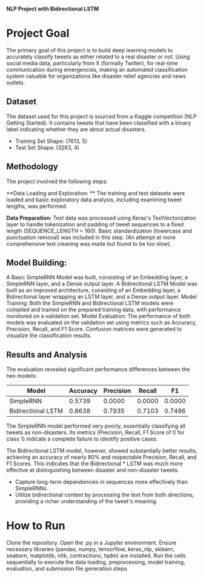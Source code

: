 
**NLP Project with Bidirectional LSTM**
<h1>Project Goal</h1>
The primary goal of this project is to build deep learning models to accurately classify tweets as either related to a real disaster or not. Using social media data, particularly from X (formally Twitter),  for real-time communication during emergencies, making an automated classification system valuable for organizations like disaster relief agencies and news outlets.

<h2>Dataset</h2>
The dataset used for this project is sourced from a Kaggle competition (NLP Getting Started). It contains tweets that have been classified with a binary label indicating whether they are about actual disasters.

*   Training Set Shape: (7613, 5)
*   Test Set Shape: (3263, 4)

<h2>Methodology</h2>
The project involved the following steps:

**Data Loading and Exploration: **
The training and test datasets were loaded and basic exploratory data analysis, including examining tweet lengths, was performed.

**Data Preparation:**
Text data was processed using Keras's TextVectorization layer to handle tokenization and padding of tweet sequences to a fixed length (SEQUENCE_LENGTH = 160). Basic standardization (lowercase and punctuation removal) was included in this step. (An attempt at more comprehensive text cleaning was made but found to be too slow).

<h2>Model Building:</h2>
A Basic SimpleRNN Model was built, consisting of an Embedding layer, a SimpleRNN layer, and a Dense output layer.
A Bidirectional LSTM Model was built as an improved architecture, consisting of an Embedding layer, a Bidirectional layer wrapping an LSTM layer, and a Dense output layer.
Model Training: Both the SimpleRNN and Bidirectional LSTM models were compiled and trained on the prepared training data, with performance monitored on a validation set.
Model Evaluation: The performance of both models was evaluated on the validation set using metrics such as Accuracy, Precision, Recall, and F1 Score. Confusion matrices were generated to visualize the classification results.

<h2>Results and Analysis</h2>
The evaluation revealed significant performance differences between the two models:

Model	|Accuracy|	Precision|	Recall	|F1
|-----|-----|-----|-----|-----|
SimpleRNN	|0.5739|	0.0000|	0.0000|	0.0000
Bidirectional LSTM|	0.8638|	0.7935|	0.7103|	0.7496

The SimpleRNN model performed very poorly, essentially classifying all tweets as non-disasters. Its metrics (Precision, Recall, F1 Score of 0 for class 1) indicate a complete failure to identify positive cases.

The Bidirectional LSTM model, however, showed substantially better results, achieving an accuracy of nearly 80% and respectable Precision, Recall, and F1 Scores. This indicates that the Bidirectional *   LSTM was much more effective at distinguishing between disaster and non-disaster tweets.
*   Capture long-term dependencies in sequences more effectively than SimpleRNNs.
*   Utilize bidirectional context by processing the text from both directions, providing a richer understanding of the tweet's meaning.

<h1>How to Run</h1>
Clone the repository.
Open the .py in a Jupyter environment.
Ensure necessary libraries (pandas, numpy, tensorflow, keras_nlp, sklearn, seaborn, matplotlib, nltk, contractions, tqdm) are installed.
Run the cells sequentially to execute the data loading, preprocessing, model training, evaluation, and submission file generation steps.
